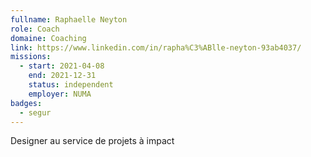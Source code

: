 ```yaml
---
fullname: Raphaelle Neyton
role: Coach
domaine: Coaching
link: https://www.linkedin.com/in/rapha%C3%ABlle-neyton-93ab4037/
missions:
  - start: 2021-04-08
    end: 2021-12-31
    status: independent
    employer: NUMA
badges:
  - segur
---
```


Designer au service de projets à impact
